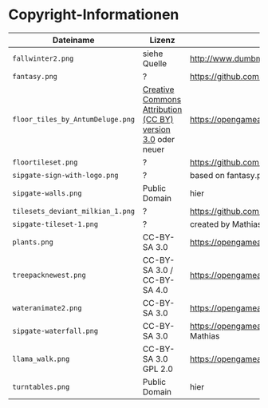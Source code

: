 # Copyright-Informationen

Dateiname | Lizenz | Quelle
--- | --- | ---
`fallwinter2.png` | siehe Quelle | http://www.dumbmanex.com/bynd_freestuff2.html
`fantasy.png` | ? | https://github.com/npeguin/fantasy-map/blob/master/fantasy.png
`floor_tiles_by_AntumDeluge.png` | [Creative Commons Attribution (CC BY) version 3.0](https://creativecommons.org/licenses/by/3.0/) oder neuer | https://opengameart.org/content/floor-tiles by AntumDeluge
`floortileset.png` | ? | https://github.com/thecodingmachine/workadventure/blob/develop/maps/Lyon/floortileset.png
`sipgate-sign-with-logo.png` | ? | based on fantasy.png, modified by Mathias
`sipgate-walls.png` | Public Domain | hier
`tilesets_deviant_milkian_1.png` | ? | https://github.com/thecodingmachine/workadventure/blob/develop/maps/Floor0/tilesets_deviant_milkian_1.png
`sipgate-tileset-1.png` | ? | created by Mathias, some tiles baed on fantasy.png
`plants.png` | CC-BY-SA 3.0 | https://opengameart.org/content/lpc-flowers-plants-fungi-wood
`treepacknewest.png` | CC-BY-SA 3.0 / CC-BY-SA 4.0 | https://opengameart.org/content/lots-of-trees-and-plants-from-oga-db32-tilesets-pack-1
`wateranimate2.png` | CC-BY-SA 3.0 | https://opengameart.org/content/lpc-animated-water-and-waterfalls created by ZaPaper
`sipgate-waterfall.png` | CC-BY-SA 3.0 | https://opengameart.org/content/lpc-animated-water-and-waterfalls created by ZaPaper, modified by Mathias
`llama_walk.png` | CC-BY-SA 3.0 GPL 2.0 | https://opengameart.org/content/lpc-style-farm-animals
`turntables.png` | Public Domain | hier 
